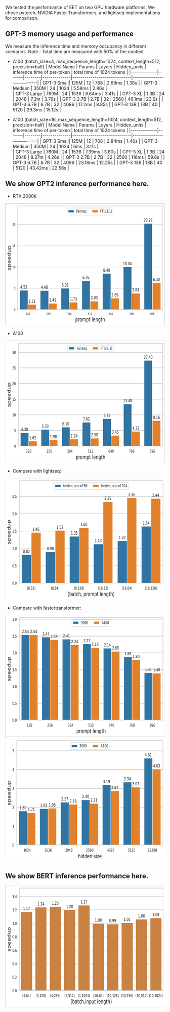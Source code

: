 We tested the performance of EET on two GPU hardware platforms. We chose pytorch, NVIDIA Faster Transformers, and lightseq implementations for comparison.

## GPT-3 memory usage and performance
We measure the inference time and memory occupancy in different scenarios. 
Note : Total time are measured with 50% of the context
* A100 (batch_size=4, max_sequence_length=1024, context_length=512, precision=half)
  | Model Name | Params | Layers | Hidden_units | inference time of per-token | total time of 1024 tokens |
  |-------------|-------|--------|--------------|-----------------------------|---------------------------|
  | GPT-3 Small| 125M   | 12     | 768          | 2.69ms                         | 1.38s                  |
  | GPT-3 Medium | 350M | 24     | 1024         | 5.58ms                         | 2.86s                  |  
  | GPT-3 Large | 760M  | 24     | 1536         | 6.64ms                         | 3.41s                  |
  | GPT-3 XL   | 1.3B   | 24     | 2048         | 7.3m                           | 3.76s                  |
  | GPT-3 2.7B | 2.7B   | 32     | 2560         | 46.1ms                         | 23.6s                  |
  | GPT-3 6.7B | 6.7B   | 32     | 4096         | 17.2ms                         | 8.85s                  |
  | GPT-3 13B | 13B     | 40     | 5120         | 29.3ms                         | 15.12s                 |

* A100 (batch_size=16, max_sequence_length=1024, context_length=512, precision=half)
  | Model Name | Params | Layers | Hidden_units | inference time of per-token | total time of 1024 tokens |
  |-------------|-------|--------|--------------|-----------------------------|---------------------------|
  | GPT-3 Small| 125M   | 12     | 768          | 2.84ms                         | 1.46s                     |
  | GPT-3 Medium | 350M | 24     | 1024         | 6ms                         | 3.11s                    |  
  | GPT-3 Large | 760M  | 24     | 1536         | 7.39ms                         | 3.80s                    |
  | GPT-3 XL   | 1.3B   | 24     | 2048         | 8.27m                         |  4.26s                   |
  | GPT-3 2.7B | 2.7B   | 32     | 2560         | 116ms                        |  59.8s                      |
  | GPT-3 6.7B | 6.7B     | 32     | 4096         |  23.18ms                | 12.25s                |
  | GPT-3 13B | 13B     | 40     | 5120         | 43.42ms                 | 22.58s                |
  

## We show GPT2 inference performance here.

* RTX 2080ti

<div  align="left"> <img src="./image/2080ti_prompt.png" width = "700" height = "386" alt="2080ti_prompt"/></div>

* A100

<div  align="left"> <img src="./image/a100_prompt.png" width = "700" height = "387" alt="a100_prompt"/></div>


* Compare with lightseq:
<div  align="left"> <img src="./image/lightseq.png" width = "700" height = "385" alt="lightseq"/></div>


* Compare with fastertransformer:
<div  align="left"> <img src="./image/gpt2_ft.png" width = "700" height = "386" alt="gpt2_ft"/></div>
<div  align="left"> <img src="./image/hidden_size_ft.png" width = "700" height = "392" alt="hidden_size_ft"/></div>


## We show BERT inference performance here.

<div  align="left"> <img src="./image/bert_ft.png" width = "700" height = "386" alt="bert_ft"/></div>
